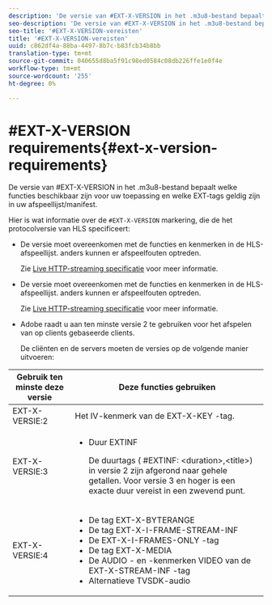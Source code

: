 ```yaml
---
description: 'De versie van #EXT-X-VERSION in het .m3u8-bestand bepaalt welke functies beschikbaar zijn voor uw toepassing en welke EXT-tags geldig zijn in uw afspeellijst/manifest.'
seo-description: 'De versie van #EXT-X-VERSION in het .m3u8-bestand bepaalt welke functies beschikbaar zijn voor uw toepassing en welke EXT-tags geldig zijn in uw afspeellijst/manifest.'
seo-title: '#EXT-X-VERSION-vereisten'
title: '#EXT-X-VERSION-vereisten'
uuid: c862df4a-88ba-4497-8b7c-b83fcb34b8bb
translation-type: tm+mt
source-git-commit: 040655d8ba5f91c98ed0584c08db226ffe1e0f4e
workflow-type: tm+mt
source-wordcount: '255'
ht-degree: 0%

---
```



# #EXT-X-VERSION requirements{#ext-x-version-requirements}

De versie van #EXT-X-VERSION in het .m3u8-bestand bepaalt welke functies beschikbaar zijn voor uw toepassing en welke EXT-tags geldig zijn in uw afspeellijst/manifest.

<!--<a id="section_8850183988124049A001758F117AD3A6"></a>-->

Hier is wat informatie over de `#EXT-X-VERSION` markering, die de het protocolversie van HLS specificeert:

* De versie moet overeenkomen met de functies en kenmerken in de HLS-afspeellijst. anders kunnen er afspeelfouten optreden.

   Zie [Live HTTP-streaming specificatie](https://datatracker.ietf.org/doc/draft-pantos-http-live-streaming/?include_text=1) voor meer informatie.
* De versie moet overeenkomen met de functies en kenmerken in de HLS-afspeellijst. anders kunnen er afspeelfouten optreden.

   Zie [Live HTTP-streaming specificatie](https://datatracker.ietf.org/doc/draft-pantos-http-live-streaming/?include_text=1) voor meer informatie.
* Adobe raadt u aan ten minste versie 2 te gebruiken voor het afspelen van op clients gebaseerde clients.

   De cliënten en de servers moeten de versies op de volgende manier uitvoeren:

<table frame="all" colsep="1" rowsep="1" id="table_62EB98EDD9DE49EC84CB1C7D59BC40E6"> 
 <thead> 
  <tr rowsep="1"> 
   <th colname="1" class="entry"> Gebruik ten minste deze versie </th> 
   <th colname="2" class="entry"> Deze functies gebruiken </th> 
  </tr> 
 </thead>
 <tbody> 
  <tr rowsep="1"> 
   <td colname="1"> <span class="codeph"> EXT-X-VERSIE:2  </span> </td> 
   <td colname="2"> Het IV-kenmerk van de <span class="codeph"> EXT-X-KEY </span>-tag. </td> 
  </tr> 
  <tr rowsep="1"> 
   <td colname="1"> <span class="codeph"> EXT-X-VERSIE:3  </span> </td> 
   <td colname="2"> 
    <ul id="ul_C9500D3F934848639C204BF248F139FF"> 
     <li id="li_535A7E3FABCB46FE872A7EA5DE2A1784">Duur <span class="codeph"> EXTINF </span> <p>De duurtags ( <span class="codeph"> #EXTINF: </span>&lt;duration&gt;,&lt;title&gt;) in versie 2 zijn afgerond naar gehele getallen. Voor versie 3 en hoger is een exacte duur vereist in een zwevend punt. </p> </li> 
    </ul> </td> 
  </tr> 
  <tr rowsep="0"> 
   <td colname="1"> <p> <span class="codeph"> EXT-X-VERSIE:4  </span> </p> </td> 
   <td colname="2"> <p> 
     <ul id="ul_83D61E909D0C413FBDAB7A4A0BE1F03C"> 
      <li id="li_5071F2BE2DB74BBFB1F23B3B30C5CFD6">De tag <span class="codeph"> EXT-X-BYTERANGE </span> </li> 
      <li id="li_A093F448567D475AB44656D4600BCBD6">De tag <span class="codeph"> EXT-X-I-FRAME-STREAM-INF </span> </li> 
      <li id="li_1084AE3B10FD4EB387D25EEDDFBBC8CD">De <span class="codeph"> EXT-X-I-FRAMES-ONLY </span>-tag </li> 
      <li id="li_4FEFA36E300C403DBB77BB4DA46DB4EB">De tag <span class="codeph"> EXT-X-MEDIA </span> </li> 
      <li id="li_E53D81AED45C47AEA346FA3A1B191E5C">De <span class="codeph"> AUDIO </span>- en <span class="codeph">-kenmerken VIDEO </span> van de <span class="codeph"> EXT-X-STREAM-INF </span>-tag </li> 
      <li id="li_2E99A4971B8046F3845CF3D4D363CCCF">Alternatieve TVSDK-audio </li> 
     </ul> </p> </td> 
  </tr> 
 </tbody> 
</table>


